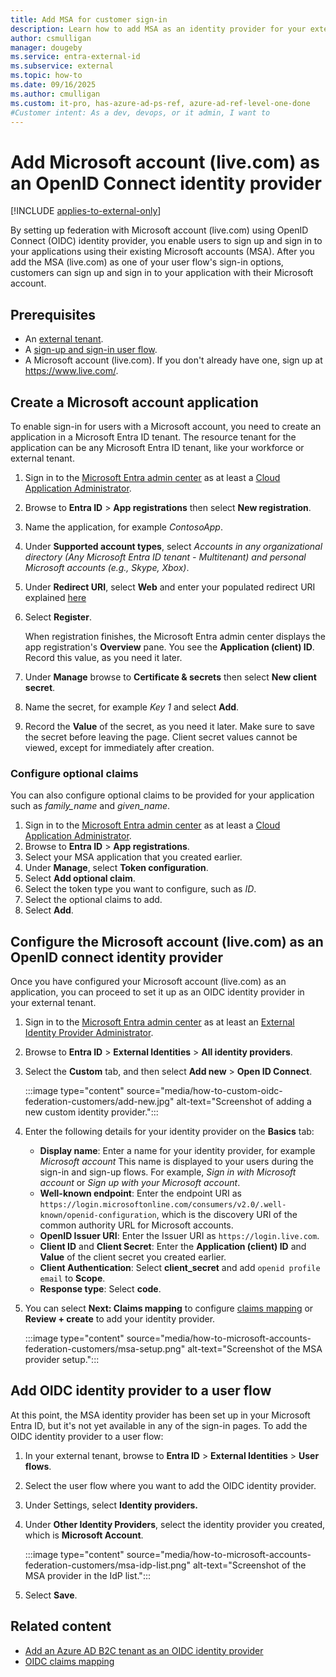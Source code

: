 ```yaml
---
title: Add MSA for customer sign-in
description: Learn how to add MSA as an identity provider for your external tenant.
author: csmulligan
manager: dougeby
ms.service: entra-external-id
ms.subservice: external
ms.topic: how-to
ms.date: 09/16/2025
ms.author: cmulligan
ms.custom: it-pro, has-azure-ad-ps-ref, azure-ad-ref-level-one-done
#Customer intent: As a dev, devops, or it admin, I want to
---
```


# Add Microsoft account (live.com) as an OpenID Connect identity provider

[!INCLUDE [applies-to-external-only](../includes/applies-to-external-only.md)]

By setting up federation with Microsoft account (live.com) using OpenID Connect (OIDC) identity provider, you enable users to sign up and sign in to your applications using their existing Microsoft accounts (MSA).
After you add the MSA (live.com) as one of your user flow's sign-in options, customers can sign up and sign in to your application with their Microsoft account.

## Prerequisites

- An [external tenant](how-to-create-external-tenant-portal.md).
- A [sign-up and sign-in user flow](how-to-user-flow-sign-up-sign-in-customers.md).
- A Microsoft account (live.com). If you don't already have one, sign up at https://www.live.com/.

## Create a Microsoft account application

To enable sign-in for users with a Microsoft account, you need to create an application in a Microsoft Entra ID tenant. The resource tenant for the application can be any Microsoft Entra ID tenant, like your workforce or external tenant.  

1. Sign in to the [Microsoft Entra admin center](https://entra.microsoft.com) as at least a [Cloud Application Administrator](~/identity/role-based-access-control/permissions-reference.md#cloud-application-administrator).
1. Browse to **Entra ID** > **App registrations** then select **New registration**.
1. Name the application, for example *ContosoApp*.
1. Under **Supported account types**, select _Accounts in any organizational directory (Any Microsoft Entra ID tenant - Multitenant) and personal Microsoft accounts (e.g., Skype, Xbox)_.
1. Under **Redirect URI**, select **Web** and enter your populated redirect URI explained [here](/entra/external-id/customers/how-to-custom-oidc-federation-customers#set-up-your-openid-connect-identity-provider)
1. Select **Register**.

   When registration finishes, the Microsoft Entra admin center displays the app registration's **Overview** pane. You see the **Application (client) ID**. Record this value, as you need it later.

7. Under **Manage** browse to **Certificate & secrets** then select **New client secret**.
8. Name the secret, for example *Key 1* and select **Add**.
9. Record the **Value** of the secret, as you need it later. Make sure to save the secret before leaving the page. Client secret values cannot be viewed, except for immediately after creation.

### Configure optional claims

You can also configure optional claims to be provided for your application such as *family_name* and *given_name*.

1. Sign in to the [Microsoft Entra admin center](https://entra.microsoft.com) as at least a [Cloud Application Administrator](~/identity/role-based-access-control/permissions-reference.md#cloud-application-administrator). 
1. Browse to **Entra ID** > **App registrations**.
1. Select your MSA application that you created earlier.
1. Under **Manage**, select **Token configuration**.
1. Select **Add optional claim**.
1. Select the token type you want to configure, such as *ID*.
1. Select the optional claims to add.
1. Select **Add**.

## Configure the Microsoft account (live.com) as an OpenID connect identity provider

Once you have configured your Microsoft account (live.com) as an application, you can proceed to set it up as an OIDC identity provider in your external tenant.

1. Sign in to the [Microsoft Entra admin center](https://entra.microsoft.com) as at least an [External Identity Provider Administrator](~/identity/role-based-access-control/permissions-reference.md#external-identity-provider-administrator).
1. Browse to **Entra ID** > **External Identities** > **All identity providers**.
1. Select the **Custom** tab, and then select **Add new** > **Open ID Connect**.

      :::image type="content" source="media/how-to-custom-oidc-federation-customers/add-new.jpg" alt-text="Screenshot of adding a new custom identity provider.":::

1. Enter the following details for your identity provider on the **Basics** tab:
      - **Display name**: Enter a name for your identity provider, for example *Microsoft account* This name is displayed to your users during the sign-in and sign-up flows. For example, *Sign in with Microsoft account* or *Sign up with your Microsoft account*.
      - **Well-known endpoint**: Enter the endpoint URI as `https://login.microsoftonline.com/consumers/v2.0/.well-known/openid-configuration`, which is the discovery URI of the common authority URL for Microsoft accounts.
      - **OpenID Issuer URI**: Enter the Issuer URI as `https://login.live.com`.
      - **Client ID** and **Client Secret**: Enter the **Application (client) ID** and **Value** of the client secret you created earlier.
      - **Client Authentication**:  Select **client_secret** and add	`openid profile email` to **Scope**.
      - **Response type**: Select **code**.
1. You can select **Next: Claims mapping** to configure [claims mapping](reference-oidc-claims-mapping-customers.md) or **Review + create** to add your identity provider.

   :::image type="content" source="media/how-to-microsoft-accounts-federation-customers/msa-setup.png" alt-text="Screenshot of the MSA provider setup.":::

## Add OIDC identity provider to a user flow

At this point, the MSA identity provider has been set up in your Microsoft Entra ID, but it's not yet available in any of the sign-in pages. To add the OIDC identity provider to a user flow:

1. In your external tenant, browse to **Entra ID** > **External Identities** > **User flows**.
1. Select the user flow where you want to add the OIDC identity provider.
1. Under Settings, select **Identity providers.**
1. Under **Other Identity Providers**, select the identity provider you created, which is **Microsoft Account**.

   :::image type="content" source="media/how-to-microsoft-accounts-federation-customers/msa-idp-list.png" alt-text="Screenshot of the MSA provider in the IdP list.":::

1. Select **Save**.

## Related content

- [Add an Azure AD B2C tenant as an OIDC identity provider](how-to-b2c-federation-customers.md)
- [OIDC claims mapping](reference-oidc-claims-mapping-customers.md)

